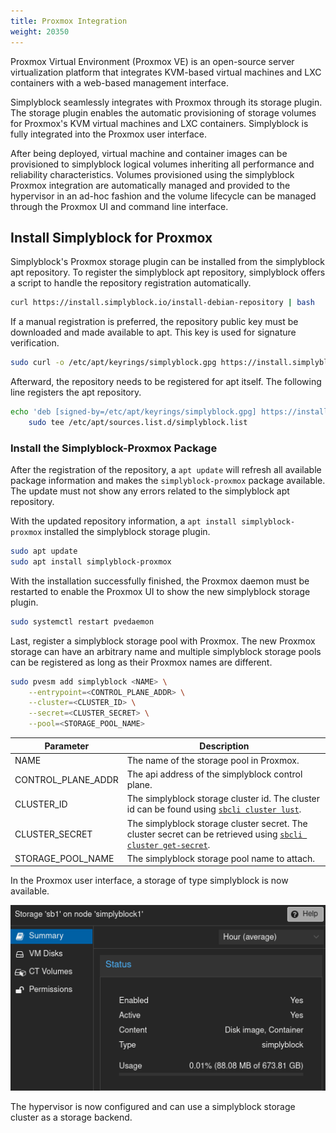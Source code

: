 ```yaml
---
title: Proxmox Integration
weight: 20350
---
```


Proxmox Virtual Environment (Proxmox VE) is an open-source server virtualization platform that integrates KVM-based
virtual machines and LXC containers with a web-based management interface.

Simplyblock seamlessly integrates with Proxmox through its storage plugin. The storage plugin enables the automatic
provisioning of storage volumes for Proxmox's KVM virtual machines and LXC containers. Simplyblock is fully integrated
into the Proxmox user interface.

After being deployed, virtual machine and container images can be provisioned to simplyblock logical volumes inheriting
all performance and reliability characteristics. Volumes provisioned using the simplyblock Proxmox integration are
automatically managed and provided to the hypervisor in an ad-hoc fashion and the volume lifecycle can be managed
through the Proxmox UI and command line interface.

## Install Simplyblock for Proxmox

Simplyblock's Proxmox storage plugin can be installed from the simplyblock apt repository. To register the simplyblock
apt repository, simplyblock offers a script to handle the repository registration automatically.

```bash title="Register the Simplyblock Debian Repository"
curl https://install.simplyblock.io/install-debian-repository | bash
```

If a manual registration is preferred, the repository public key must be downloaded and made available to apt. This key
is used for signature verification.

```bash title="Install the Simplyblock Public Key"
sudo curl -o /etc/apt/keyrings/simplyblock.gpg https://install.simplyblock.io/simplyblock.key
```

Afterward, the repository needs to be registered for apt itself. The following line registers the apt repository.

```bash title="Register the Simplyblock Debian Repository"
echo 'deb [signed-by=/etc/apt/keyrings/simplyblock.gpg] https://install.simplyblock.io/debian stable main' | \
    sudo tee /etc/apt/sources.list.d/simplyblock.list
```

### Install the Simplyblock-Proxmox Package

After the registration of the repository, a `apt update` will refresh all available package information and makes the
`simplyblock-proxmox` package available. The update must not show any errors related to the simplyblock apt repository.

With the updated repository information, a `apt install simplyblock-proxmox` installed the simplyblock storage plugin.

```bash title="Install the Simplyblock Proxmox Integration"
sudo apt update
sudo apt install simplyblock-proxmox
```

With the installation successfully finished, the Proxmox daemon must be restarted to enable the Proxmox UI to show the
new simplyblock storage plugin.

```bash title="Restart the Proxmox Daemon"
sudo systemctl restart pvedaemon 
```

Last, register a simplyblock storage pool with Proxmox. The new Proxmox storage can have an arbitrary name and multiple
simplyblock storage pools can be registered as long as their Proxmox names are different.

```bash title="Enable Simplyblock as a Storage Provider"
sudo pvesm add simplyblock <NAME> \
    --entrypoint=<CONTROL_PLANE_ADDR> \
    --cluster=<CLUSTER_ID> \
    --secret=<CLUSTER_SECRET> \
    --pool=<STORAGE_POOL_NAME>
```

| Parameter          | Description                                                                                                                                                            |
|--------------------|------------------------------------------------------------------------------------------------------------------------------------------------------------------------|
| NAME               | The name of the storage pool in Proxmox.                                                                                                                               |
| CONTROL_PLANE_ADDR | The api address of the simplyblock control plane.                                                                                                                      |
| CLUSTER_ID         | The simplyblock storage cluster id. The cluster id can be found using [`sbcli cluster lust`](../../reference/cli/cluster.md#shows-the-cluster-list).                   |
| CLUSTER_SECRET     | The simplyblock storage cluster secret. The cluster secret can be retrieved using [`sbcli cluster get-secret`](../../reference/cli/cluster.md#gets-a-clusters-secret). |
| STORAGE_POOL_NAME  | The simplyblock storage pool name to attach.                                                                                                                           | 

In the Proxmox user interface, a storage of type simplyblock is now available.

![](../../assets/images/simplyblock-proxmox-storage.png)

The hypervisor is now configured and can use a simplyblock storage cluster as a storage backend.
